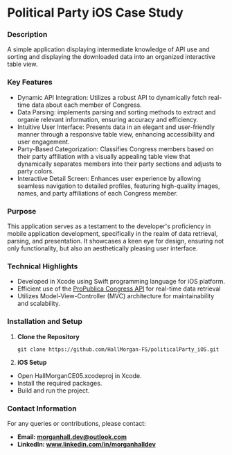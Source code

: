 # Political Party iOS Case Study

### Description

A simple application displaying intermediate knowledge of API use and sorting and displaying the downloaded data into an organized interactive table view.

### Key Features

- Dynamic API Integration: Utilizes a robust API to dynamically fetch real-time data about each member of Congress.
- Data Parsing: implements parsing and sorting methods to extract and organie relevant information, ensuring accuracy and efficiency.
- Intuitive User Interface: Presents data in an elegant and user-friendly manner through a responsive table view, enhancing accessibility and user engagement.
- Party-Based Categorization: Classifies Congress members based on their party affiliation with a visually appealing table view that dynamically separates members into their party sections and adjusts to party colors.
- Interactive Detail Screen: Enhances user experience by allowing seamless navigation to detailed profiles, featuring high-quality images, names, and party affiliations of each Congress member.

### Purpose

This application serves as a testament to the developer's proficiency in mobile application development, specifically in the realm of data retrieval, parsing, and presentation. It showcases a keen eye for design, ensuring not only functionality, but also an aesthetically pleasing user interface.

### Technical Highlights

- Developed in Xcode using Swift programming language for iOS platform.
- Efficient use of the [ProPublica Congress API](https://projects.propublica.org/api-docs/congress-api/) for real-time data retrieval 
- Utilizes Model-View-Controller (MVC) architecture for maintainability and scalability.

### Installation and Setup
1. **Clone the Repository**
   
   ```
   git clone https://github.com/HallMorgan-FS/politicalParty_iOS.git
   ```
2. **iOS Setup**
  - Open HallMorganCE05.xcodeproj in Xcode.
  - Install the required packages.
  - Build and run the project.

### Contact Information

For any queries or contributions, please contact:

- **Email: morganhall.dev@outlook.com**
- **LinkedIn: www.linkedin.com/in/morganhalldev**
